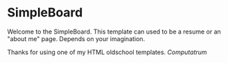 # SimpleBoard
Welcome to the SimpleBoard. This template can used to be a resume or an "about me" page. Depends on your imagination.

Thanks for using one of my HTML oldschool templates.
_Computatrum_